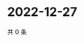 # 2022-12-27

共 0 条

<!-- BEGIN WEIBO -->
<!-- 最后更新时间 Tue Dec 27 2022 00:17:39 GMT+0800 (China Standard Time) -->

<!-- END WEIBO -->
